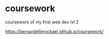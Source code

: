 # coursework
 coursework of my first web dev lvl 2
 
https://bernardellimyckael.github.io/coursework/
